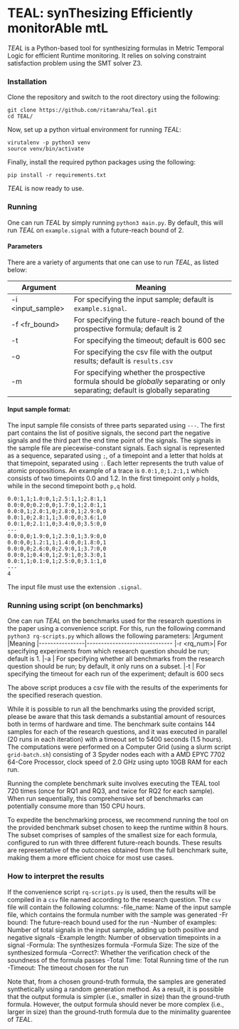 # TEAL: synThesizing Efficiently monitorAble mtL
*TEAL* is a Python-based tool for synthesizing formulas in Metric Temporal Logic for efficient Runtime monitoring.
It relies on solving constraint satisfaction problem using the SMT solver Z3.


### Installation

Clone the repository and switch to the root directory using the following:
```
git clone https://github.com/ritamraha/Teal.git
cd TEAL/
```

Now, set up a python virtual environment for running *TEAL*: 
```
virutalenv -p python3 venv
source venv/bin/activate
```
Finally, install the required python packages using the following:
```
pip install -r requirements.txt
```
*TEAL* is now ready to use.


### Running
One can run *TEAL* by simply running `python3 main.py`.
By default, this will run *TEAL* on `example.signal` with a future-reach bound of 2.  


#### Parameters
There are a variety of arguments that one can use to run *TEAL*, as listed below:

|Argument        |Meaning
|----------------|------------------------------
|-i <input_sample>| For specifying the input sample; default is `example.signal`.
|-f <fr_bound>| For specifying the future-reach bound of the prospective formula; default is 2
|-t <timeout>| For specifying the timeout; default is 600 sec
|-o <outputcsv>| For specifying the csv file with the output results; default is `results.csv`
|-m | For specifying whether the prospective formula should be *globally* separating or only separating; default is globally separating


#### Input sample format:
The input sample file consists of three parts separated using `---`.
The first part contains the list of positive signals, the second part the negative signals and the third part the end time point of the signals.
The signals in the sample file are piecewise-constant signals.
Each signal is represented as a sequence, separated using `;`, of a timepoint and a letter that holds at that timepoint, separated using `:`. 
Each letter represents the truth value of atomic propositions.
An example of a trace is `0.0:1,0;1.2:1,1` which consists of two timepoints 0.0 and 1.2. In the first timepoint only `p` holds,
while in the second timepoint both `p,q` hold.
```
0.0:1,1;1.0:0,1;2.5:1,1;2.8:1,1
0.0:0,0;0.2:0,0;1.7:0,1;2.0:1,1
0.0:0,1;2.0:1,0;2.8:0,1;2.9:0,0
0.0:1,0;2.8:1,1;3.0:0,0;3.6:1,0
0.0:1,0;2.1:1,0;3.4:0,0;3.5:0,0
---
0.0:0,0;1.9:0,1;2.3:0,1;3.9:0,0
0.0:0,0;1.2:1,1;1.4:0,0;1.8:0,1
0.0:0,0;2.6:0,0;2.9:0,1;3.7:0,0
0.0:0,1;0.4:0,1;2.9:1,0;3.3:0,1
0.0:1,1;0.1:0,1;2.5:0,0;3.1:1,0
---
4
```
The input file must use the extension `.signal`.


### Running using script (on benchmarks)
One can run *TEAL* on the benchmarks used for the research questions in the paper using a convenience script.
For this, run the following command `python3 rq-scripts.py` which allows the following parameters:
|Argument        |Meaning
|----------------|------------------------------
|-r <rq_num>| For specifying experiments from which research question should be run; default is 1.
|-a | For specifying whether all benchmarks from the research question should be run; by default, it only runs on a subset.
|-t <timeout> | For specifying the timeout for each run of the experiment; default is 600 secs

The above script produces a csv file with the results of the experiments for the specified reserach question.

While it is possible to run all the benchmarks using the provided script, please be aware that this task demands a substantial amount of resources both in terms of hardware and time. The benchmark suite contains 144 samples for each of the research questions, and it was executed in parallel (20 runs in each iteration) with a timeout set to 5400 seconds (1.5 hours). The computations were performed on a Computer Grid (using a slurm script `grid-batch.sh`) consisting of 3 Spyder nodes each with a AMD EPYC 7702 64-Core Processor, clock speed of 2.0 GHz using upto 10GB RAM for each run.

Running the complete benchmark suite involves executing the TEAL tool 720 times (once for RQ1 and RQ3, and twice for RQ2 for each sample). When run sequentially, this comprehensive set of benchmarks can potentially consume more than 150 CPU hours.

To expedite the benchmarking process, we recommend running the tool on the provided benchmark subset chosen to keep the runtime within 8 hours. The subset comprises of samples of the smallest size for each formula, configured to run with three different future-reach bounds. These results are representative of the outcomes obtained from the full benchmark suite, making them a more efficient choice for most use cases.


### How to interpret the results
If the convenience script `rq-scripts.py` is used, then the results will be compiled in a `csv` file named according to the research question. The `csv` file will contain the following columns:
-file_name: Name of the input sample file, which contains the formula number with the sample was generated
-Fr bound: The future-reach bound used for the run
-Number of examples: Number of total signals in the input sample, adding up both positive and negative signals
-Example length: Number of observation timepoints in a signal
-Formula: The synthesizes formula
-Formula Size: The size of the synthesized formula
-Correct?: Whether the verification check of the soundness of the formula passes
-Total Time: Total Running time of the run
-Timeout: The timeout chosen for the run

Note that, from a chosen ground-truth formula, the samples are generated synthetically using a random generation method. As a result, it is possible that the output formula is simpler (i.e., smaller in size) than the ground-truth formula. However, the output formula should never be more complex (i.e., larger in size) than the ground-truth formula due to the minimality guarentee of *TEAL*.